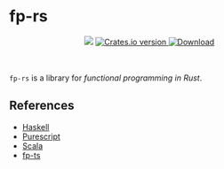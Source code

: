 fp-rs
====

<div align="center">
 <!-- CI -->
 <img src="https://github.com/Miaxos/fp-rs/actions/workflows/ci.yml/badge.svg" />
 <!-- Crates version -->
 <a href="https://crates.io/crates/fp-rs">
   <img src="https://img.shields.io/crates/v/fp-rs.svg?style=flat-square"
   alt="Crates.io version" />
 </a>
 <!-- Downloads -->
 <a href="https://crates.io/crates/fp-rs">
   <img src="https://img.shields.io/crates/d/fp-rs.svg?style=flat-square"
     alt="Download" />
 </a>
</div>
<br />
<br />


`fp-rs` is a library for *functional programming in Rust*.

## References

* [Haskell](https://www.haskell.org/)
* [Purescript](https://www.purescript.org/)
* [Scala](https://scala-lang.org/)
* [fp-ts](https://github.com/gcanti/fp-ts)
